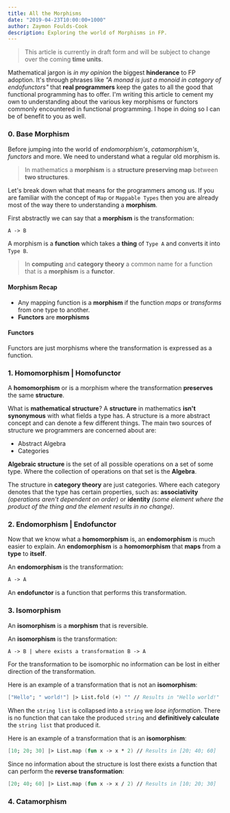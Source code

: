 ```yaml
---
title: All the Morphisms
date: "2019-04-23T10:00:00+1000"
author: Zaymon Foulds-Cook
description: Exploring the world of Morphisms in FP.
---
```


> This article is currently in draft form and will be subject to change over the coming __time units__.

Mathematical jargon is _in my opinion_ the biggest __hinderance__ to FP adoption. It's through phrases like _"A monad is just a monoid in category of endofunctors"_ that __real programmers__ keep the gates to all the good that functional programming has to offer. I'm writing this article to cement my own to understanding about the various key morphisms or functors commonly encountered in functional programming. I hope in doing so I can be of benefit to you as well.

### 0. Base Morphism
Before jumping into the world of _endomorphism's_, _catamorphism's_, _functors_ and more. We need to understand what a regular old morphism is.

> In mathematics a __morphism__ is a __structure preserving map__ between __two structures__.

Let's break down what that means for the programmers among us. If you are familiar with the concept of `Map` or `Mappable Types` then you are already most of the way there to understanding a __morphism__.

First abstractly we can say that a __morphism__ is the transformation:
```fsharp
A -> B
```
A morphism is a __function__ which takes a __thing__ of `Type A` and converts it into `Type B`.

> In __computing__ and __category theory__ a common name for a function that is a __morphism__ is a __functor__.

#### Morphism Recap
- Any mapping function is a __morphism__ if the function _maps_ or _transforms_ from one type to another.
- __Functors__ are __morphisms__

#### Functors
Functors are just morphisms where the transformation is expressed as a function.

### 1. Homomorphism | Homofunctor
A __homomorphism__ or is a morphism where the transformation __preserves__ the same __structure__. 

What is __mathematical structure__?
A __structure__ in mathematics __isn't synonymous__ with what fields a type has. A structure is a more abstract concept and can denote a few different things. The main two sources of structure we programmers are concerned about are:
- Abstract Algebra
- Categories

__Algebraic structure__ is the set of all possible operations on a set of some type. Where the collection of operations on that set is the __Algebra__.

The structure in __category theory__ are just categories. Where each category denotes that the type has certain properties, such as: __associativity__ _(operations aren't dependent on order)_ or __identity__ _(some element where the product of the thing and the element results in no change)_.

### 2. Endomorphism | Endofunctor
Now that we know what a __homomorphism__ is, an __endomorphism__ is much easier to explain. An __endomorphism__ is a __homomorphism__ that __maps__ from a __type__ to __itself__.

An __endomorphism__ is the transformation:
```fsharp
A -> A
```

An __endofunctor__ is a function that performs this transformation.

### 3. Isomorphism
An __isomorphism__ is a __morphism__ that is reversible.

An __isomorphism__ is the transformation:
```fsharp
A -> B | where exists a transformation B -> A
```

For the transformation to be isomorphic no information can be lost in either direction of the transformation.

Here is an example of a transformation that is not an __isomorphism__:
```fsharp
["Hello"; " world!"] |> List.fold (+) "" // Results in "Hello world!"
```
When the `string list` is collapsed into a `string` we _lose information_. There is no function that can take the produced `string` and __definitively calculate__ the `string list` that produced it.

Here is an example of a transformation that is an __isomorphism__:
```fsharp
[10; 20; 30] |> List.map (fun x -> x * 2) // Results in [20; 40; 60]
```

Since no information about the structure is lost there exists a function that can perform the __reverse transformation__:
```fsharp
[20; 40; 60] |> List.map (fun x -> x / 2) // Results in [10; 20; 30]
```

### 4. Catamorphism
